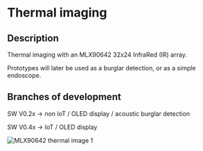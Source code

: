 # Thermal imaging

## Description

Thermal imaging with an MLX90642 32x24 InfraRed (IR) array. 

Prototypes will later be used as a burglar detection, or as a simple endoscope.

## Branches of development 

SW V0.2x -> non IoT / OLED display / acoustic burglar detection

SW V0.4x -> IoT / OLED display

![MLX90642 thermal image 1](https://github.com/user-attachments/assets/f0fda1be-7b0b-41f5-977f-57cd0463a257)
